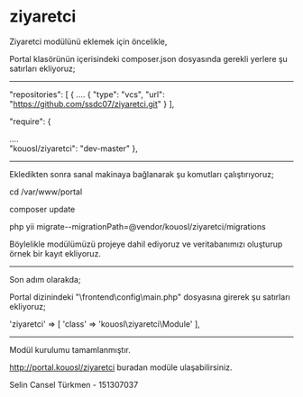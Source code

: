 # ziyaretci

Ziyaretci modülünü eklemek için öncelikle,

Portal klasörünün içerisindeki composer.json dosyasında gerekli yerlere şu satırları ekliyoruz;

-------------------------

"repositories": [ { .... { "type": "vcs", "url": "https://github.com/ssdc07/ziyaretci.git" } ],

"require": {

....   
"kouosl/ziyaretci": "dev-master"
},

-------------------------

Ekledikten sonra sanal makinaya bağlanarak şu komutları çalıştırıyoruz;

cd /var/www/portal

composer update

php yii migrate--migrationPath=@vendor/kouosl/ziyaretci/migrations

Böylelikle modülümüzü projeye dahil ediyoruz ve veritabanımızı oluşturup örnek bir kayıt ekliyoruz.

-------------------------

Son adım olarakda;

Portal dizinindeki "\frontend\config\main.php" dosyasına girerek şu satırları ekliyoruz;

'ziyaretci' => [ 'class' => 'kouosl\ziyaretci\Module'
],

-------------------------


Modül kurulumu tamamlanmıştır.

http://portal.kouosl/ziyaretci buradan modüle ulaşabilirsiniz.

Selin Cansel Türkmen - 151307037
